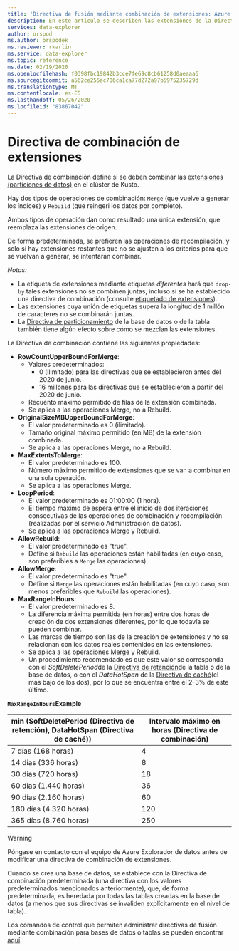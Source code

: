 ```yaml
---
title: 'Directiva de fusión mediante combinación de extensiones: Azure Explorador de datos | Microsoft Docs'
description: En este artículo se describen las extensiones de la Directiva de combinación de Azure Explorador de datos.
services: data-explorer
author: orspod
ms.author: orspodek
ms.reviewer: rkarlin
ms.service: data-explorer
ms.topic: reference
ms.date: 02/19/2020
ms.openlocfilehash: f0398fbc19842b3cce7fe69c8cb61258d0aeaaa6
ms.sourcegitcommit: a562ce255ac706ca1ca77d272a97b5975235729d
ms.translationtype: MT
ms.contentlocale: es-ES
ms.lasthandoff: 05/26/2020
ms.locfileid: "83867042"
---
```

# <a name="extents-merge-policy"></a>Directiva de combinación de extensiones
La Directiva de combinación define si se deben combinar las [extensiones (particiones de datos)](../management/extents-overview.md) en el clúster de Kusto.

Hay dos tipos de operaciones de combinación: `Merge` (que vuelve a generar los índices) y `Rebuild` (que reingeri los datos por completo).

Ambos tipos de operación dan como resultado una única extensión, que reemplaza las extensiones de origen.

De forma predeterminada, se prefieren las operaciones de recompilación, y solo si hay extensiones restantes que no se ajusten a los criterios para que se vuelvan a generar, se intentarán combinar.  

*Notas:*
- La etiqueta de extensiones mediante etiquetas *diferentes* hará que `drop-by` tales extensiones no se combinen juntas, incluso si se ha establecido una directiva de combinación (consulte [etiquetado de extensiones](../management/extents-overview.md#extent-tagging)).
- Las extensiones cuya unión de etiquetas supera la longitud de 1 millón de caracteres no se combinarán juntas.
- La [Directiva de particionamiento](./shardingpolicy.md) de la base de datos o de la tabla también tiene algún efecto sobre cómo se mezclan las extensiones.

La Directiva de combinación contiene las siguientes propiedades:

- **RowCountUpperBoundForMerge**:
    - Valores predeterminados:
      - 0 (ilimitado) para las directivas que se establecieron antes del 2020 de junio.
      - 16 millones para las directivas que se establecieron a partir del 2020 de junio.
    - Recuento máximo permitido de filas de la extensión combinada.
    - Se aplica a las operaciones Merge, no a Rebuild.  
- **OriginalSizeMBUpperBoundForMerge**:
    - El valor predeterminado es 0 (ilimitado).
    - Tamaño original máximo permitido (en MB) de la extensión combinada.
    - Se aplica a las operaciones Merge, no a Rebuild.  
- **MaxExtentsToMerge**:
    - El valor predeterminado es 100.
    - Número máximo permitido de extensiones que se van a combinar en una sola operación.
    - Se aplica a las operaciones Merge.
- **LoopPeriod**:
    - El valor predeterminado es 01:00:00 (1 hora).
    - El tiempo máximo de espera entre el inicio de dos iteraciones consecutivas de las operaciones de combinación y recompilación (realizadas por el servicio Administración de datos).
    - Se aplica a las operaciones Merge y Rebuild.
- **AllowRebuild**:
    - El valor predeterminado es "true".
    - Define si `Rebuild` las operaciones están habilitadas (en cuyo caso, son preferibles a `Merge` las operaciones).
- **AllowMerge**:
    - El valor predeterminado es "true".
    - Define si `Merge` las operaciones están habilitadas (en cuyo caso, son menos preferibles que `Rebuild` las operaciones).
- **MaxRangeInHours**:
    - El valor predeterminado es 8.
    - La diferencia máxima permitida (en horas) entre dos horas de creación de dos extensiones diferentes, por lo que todavía se pueden combinar.
    - Las marcas de tiempo son las de la creación de extensiones y no se relacionan con los datos reales contenidos en las extensiones.
    - Se aplica a las operaciones Merge y Rebuild.
    - Un procedimiento recomendado es que este valor se corresponda con el *SoftDeletePeriod*de la [Directiva de retención](./retentionpolicy.md)de la tabla o de la base de datos, o con el *DataHotSpan* de la [Directiva de caché](./cachepolicy.md)(el más bajo de los dos), por lo que se encuentra entre el 2-3% de este último.

**`MaxRangeInHours`Example**

|min (SoftDeletePeriod (Directiva de retención), DataHotSpan (Directiva de caché))|Intervalo máximo en horas (Directiva de combinación)|
|--------------------------------------------------------------------|---------------------------------|
|7 días (168 horas)                                                  | 4                               |
|14 días (336 horas)                                                 | 8                               |
|30 días (720 horas)                                                 | 18                              |
|60 días (1.440 horas)                                               | 36                              |
|90 días (2.160 horas)                                               | 60                              |
|180 días (4.320 horas)                                              | 120                             |
|365 días (8.760 horas)                                              | 250                             |

> [!WARNING]
> Póngase en contacto con el equipo de Azure Explorador de datos antes de modificar una directiva de combinación de extensiones.

Cuando se crea una base de datos, se establece con la Directiva de combinación predeterminada (una directiva con los valores predeterminados mencionados anteriormente), que, de forma predeterminada, es heredada por todas las tablas creadas en la base de datos (a menos que sus directivas se invaliden explícitamente en el nivel de tabla).

Los comandos de control que permiten administrar directivas de fusión mediante combinación para bases de datos o tablas se pueden encontrar [aquí](../management/merge-policy.md).
